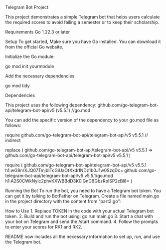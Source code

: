 Telegram Bot Project

This project demonstrates a simple Telegram bot that helps users calculate the required scores to avoid failing a semester or to keep their scholarship.

Requirements
    Go 1.22.3 or later
    
Setup
To get started,
Make sure you have Go installed. You can download it from the official Go website.

Initialize the Go module:

go mod init yourmodule

Add the necessary dependencies:

go mod tidy

Dependencies

This project uses the following dependency:
		github.com/go-telegram-bot-api/telegram-bot-api/v5 (v5.5.1)       //go.mod

You can add the specific version of the dependency to your go.mod file as follows:

require github.com/go-telegram-bot-api/telegram-bot-api/v5 v5.5.1 // indirect

replace (
    github.com/go-telegram-bot-api/telegram-bot-api/v5 v5.5.1 => github.com/go-telegram-bot-api/telegram-bot-api/v5 v5.5.1
)

require (
    github.com/go-telegram-bot-api/telegram-bot-api/v5 v5.5.1 h1:wG8n/XJQ07TmjbITcGiUaOtXxdrINDz1b0J1w0SzqDc=
    github.com/go-telegram-bot-api/telegram-bot-api/v5 v5.5.1/go.mod h1:A2S0CWkNylc2phvKXWBBdD3K0iGnDBGbzRpISP2zBl8=
)

Running the Bot
To run the bot, you need to have a Telegram bot token. You can get it by talking to BotFather on Telegram.
Create a file named main.go in the project directory with the content from “part2.go”:

How to Use
	1.	Replace TOKEN in the code with your actual Telegram bot token.
	2.	Build and run the bot using:
                go run main.go
	3.	Start a chat with your bot on Telegram and send the /start command.
	4.	Follow the prompts to enter your scores for RK1 and RK2.

README now includes all the necessary information to set up, run, and use the Telegram bot.
